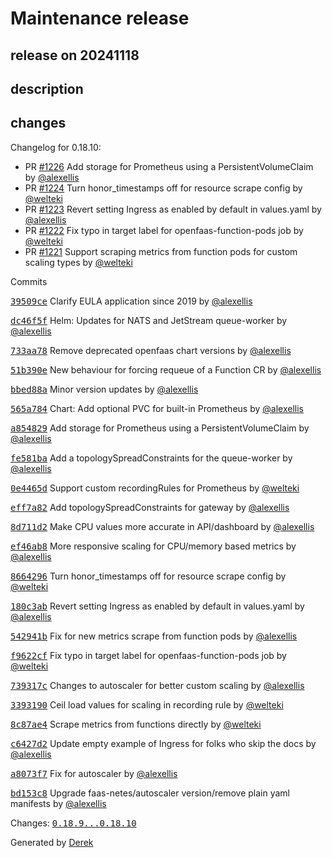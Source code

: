 # Maintenance release

## release on 20241118
## description
## changes
Changelog for 0.18.10:

* PR <a class="issue-link js-issue-link" data-error-text="Failed to load title" data-id="2495000373" data-permission-text="Title is private" data-url="https://github.com/openfaas/faas-netes/issues/1226" data-hovercard-type="pull_request" data-hovercard-url="/openfaas/faas-netes/pull/1226/hovercard" href="https://github.com/openfaas/faas-netes/pull/1226">#1226</a> Add storage for Prometheus using a PersistentVolumeClaim by <a class="user-mention notranslate" data-hovercard-type="user" data-hovercard-url="/users/alexellis/hovercard" data-octo-click="hovercard-link-click" data-octo-dimensions="link_type:self" href="https://github.com/alexellis">@alexellis</a>
* PR <a class="issue-link js-issue-link" data-error-text="Failed to load title" data-id="2482964064" data-permission-text="Title is private" data-url="https://github.com/openfaas/faas-netes/issues/1224" data-hovercard-type="pull_request" data-hovercard-url="/openfaas/faas-netes/pull/1224/hovercard" href="https://github.com/openfaas/faas-netes/pull/1224">#1224</a> Turn honor_timestamps off for resource scrape config by <a class="user-mention notranslate" data-hovercard-type="user" data-hovercard-url="/users/welteki/hovercard" data-octo-click="hovercard-link-click" data-octo-dimensions="link_type:self" href="https://github.com/welteki">@welteki</a>
* PR <a class="issue-link js-issue-link" data-error-text="Failed to load title" data-id="2481130142" data-permission-text="Title is private" data-url="https://github.com/openfaas/faas-netes/issues/1223" data-hovercard-type="pull_request" data-hovercard-url="/openfaas/faas-netes/pull/1223/hovercard" href="https://github.com/openfaas/faas-netes/pull/1223">#1223</a> Revert setting Ingress as enabled by default in values.yaml by <a class="user-mention notranslate" data-hovercard-type="user" data-hovercard-url="/users/alexellis/hovercard" data-octo-click="hovercard-link-click" data-octo-dimensions="link_type:self" href="https://github.com/alexellis">@alexellis</a>
* PR <a class="issue-link js-issue-link" data-error-text="Failed to load title" data-id="2480094965" data-permission-text="Title is private" data-url="https://github.com/openfaas/faas-netes/issues/1222" data-hovercard-type="pull_request" data-hovercard-url="/openfaas/faas-netes/pull/1222/hovercard" href="https://github.com/openfaas/faas-netes/pull/1222">#1222</a> Fix typo in target label for openfaas-function-pods job by <a class="user-mention notranslate" data-hovercard-type="user" data-hovercard-url="/users/welteki/hovercard" data-octo-click="hovercard-link-click" data-octo-dimensions="link_type:self" href="https://github.com/welteki">@welteki</a>
* PR <a class="issue-link js-issue-link" data-error-text="Failed to load title" data-id="2477890840" data-permission-text="Title is private" data-url="https://github.com/openfaas/faas-netes/issues/1221" data-hovercard-type="pull_request" data-hovercard-url="/openfaas/faas-netes/pull/1221/hovercard" href="https://github.com/openfaas/faas-netes/pull/1221">#1221</a> Support scraping metrics from function pods for custom scaling types by <a class="user-mention notranslate" data-hovercard-type="user" data-hovercard-url="/users/welteki/hovercard" data-octo-click="hovercard-link-click" data-octo-dimensions="link_type:self" href="https://github.com/welteki">@welteki</a>

Commits  

<a class="commit-link" data-hovercard-type="commit" data-hovercard-url="https://github.com/openfaas/faas-netes/commit/39509ced6d6d2039e3f166ccaa3c88c7e1787f98/hovercard" href="https://github.com/openfaas/faas-netes/commit/39509ced6d6d2039e3f166ccaa3c88c7e1787f98"><tt>39509ce</tt></a> Clarify EULA application since 2019 by <a class="user-mention notranslate" data-hovercard-type="user" data-hovercard-url="/users/alexellis/hovercard" data-octo-click="hovercard-link-click" data-octo-dimensions="link_type:self" href="https://github.com/alexellis">@alexellis</a>  

<a class="commit-link" data-hovercard-type="commit" data-hovercard-url="https://github.com/openfaas/faas-netes/commit/dc46f5f9f1a4b0cbecf7cc221dc6d66e88d0a0df/hovercard" href="https://github.com/openfaas/faas-netes/commit/dc46f5f9f1a4b0cbecf7cc221dc6d66e88d0a0df"><tt>dc46f5f</tt></a> Helm: Updates for NATS and JetStream queue-worker by <a class="user-mention notranslate" data-hovercard-type="user" data-hovercard-url="/users/alexellis/hovercard" data-octo-click="hovercard-link-click" data-octo-dimensions="link_type:self" href="https://github.com/alexellis">@alexellis</a>  

<a class="commit-link" data-hovercard-type="commit" data-hovercard-url="https://github.com/openfaas/faas-netes/commit/733aa789aadee3b735e3399903ccc4b75a3f0f52/hovercard" href="https://github.com/openfaas/faas-netes/commit/733aa789aadee3b735e3399903ccc4b75a3f0f52"><tt>733aa78</tt></a> Remove deprecated openfaas chart versions by <a class="user-mention notranslate" data-hovercard-type="user" data-hovercard-url="/users/alexellis/hovercard" data-octo-click="hovercard-link-click" data-octo-dimensions="link_type:self" href="https://github.com/alexellis">@alexellis</a>  

<a class="commit-link" data-hovercard-type="commit" data-hovercard-url="https://github.com/openfaas/faas-netes/commit/51b390ee1da12188e20ed042e05c6f9a37994596/hovercard" href="https://github.com/openfaas/faas-netes/commit/51b390ee1da12188e20ed042e05c6f9a37994596"><tt>51b390e</tt></a> New behaviour for forcing requeue of a Function CR by <a class="user-mention notranslate" data-hovercard-type="user" data-hovercard-url="/users/alexellis/hovercard" data-octo-click="hovercard-link-click" data-octo-dimensions="link_type:self" href="https://github.com/alexellis">@alexellis</a>  

<a class="commit-link" data-hovercard-type="commit" data-hovercard-url="https://github.com/openfaas/faas-netes/commit/bbed88a5f25e132b2fa697bc20419919bd5f765e/hovercard" href="https://github.com/openfaas/faas-netes/commit/bbed88a5f25e132b2fa697bc20419919bd5f765e"><tt>bbed88a</tt></a> Minor version updates by <a class="user-mention notranslate" data-hovercard-type="user" data-hovercard-url="/users/alexellis/hovercard" data-octo-click="hovercard-link-click" data-octo-dimensions="link_type:self" href="https://github.com/alexellis">@alexellis</a>  

<a class="commit-link" data-hovercard-type="commit" data-hovercard-url="https://github.com/openfaas/faas-netes/commit/565a7849964369a0186a5e43888afc7b60c233fb/hovercard" href="https://github.com/openfaas/faas-netes/commit/565a7849964369a0186a5e43888afc7b60c233fb"><tt>565a784</tt></a> Chart: Add optional PVC for built-in Prometheus by <a class="user-mention notranslate" data-hovercard-type="user" data-hovercard-url="/users/alexellis/hovercard" data-octo-click="hovercard-link-click" data-octo-dimensions="link_type:self" href="https://github.com/alexellis">@alexellis</a>  

<a class="commit-link" data-hovercard-type="commit" data-hovercard-url="https://github.com/openfaas/faas-netes/commit/a8548297fefc92891b09b0674366877f0833993b/hovercard" href="https://github.com/openfaas/faas-netes/commit/a8548297fefc92891b09b0674366877f0833993b"><tt>a854829</tt></a> Add storage for Prometheus using a PersistentVolumeClaim by <a class="user-mention notranslate" data-hovercard-type="user" data-hovercard-url="/users/alexellis/hovercard" data-octo-click="hovercard-link-click" data-octo-dimensions="link_type:self" href="https://github.com/alexellis">@alexellis</a>  

<a class="commit-link" data-hovercard-type="commit" data-hovercard-url="https://github.com/openfaas/faas-netes/commit/fe581bacf477490dc81500d01566c60bef18b43d/hovercard" href="https://github.com/openfaas/faas-netes/commit/fe581bacf477490dc81500d01566c60bef18b43d"><tt>fe581ba</tt></a> Add a topologySpreadConstraints for the queue-worker by <a class="user-mention notranslate" data-hovercard-type="user" data-hovercard-url="/users/alexellis/hovercard" data-octo-click="hovercard-link-click" data-octo-dimensions="link_type:self" href="https://github.com/alexellis">@alexellis</a>  

<a class="commit-link" data-hovercard-type="commit" data-hovercard-url="https://github.com/openfaas/faas-netes/commit/0e4465dde67137a394839ba8748642eb908a3e76/hovercard" href="https://github.com/openfaas/faas-netes/commit/0e4465dde67137a394839ba8748642eb908a3e76"><tt>0e4465d</tt></a> Support custom recordingRules for Prometheus by <a class="user-mention notranslate" data-hovercard-type="user" data-hovercard-url="/users/welteki/hovercard" data-octo-click="hovercard-link-click" data-octo-dimensions="link_type:self" href="https://github.com/welteki">@welteki</a>  

<a class="commit-link" data-hovercard-type="commit" data-hovercard-url="https://github.com/openfaas/faas-netes/commit/eff7a8297fdf703107435f043f7010e1692ffdc8/hovercard" href="https://github.com/openfaas/faas-netes/commit/eff7a8297fdf703107435f043f7010e1692ffdc8"><tt>eff7a82</tt></a> Add topologySpreadConstraints for gateway by <a class="user-mention notranslate" data-hovercard-type="user" data-hovercard-url="/users/alexellis/hovercard" data-octo-click="hovercard-link-click" data-octo-dimensions="link_type:self" href="https://github.com/alexellis">@alexellis</a>  

<a class="commit-link" data-hovercard-type="commit" data-hovercard-url="https://github.com/openfaas/faas-netes/commit/8d711d22213a9cce792fecdfdbb80b94653e9a6a/hovercard" href="https://github.com/openfaas/faas-netes/commit/8d711d22213a9cce792fecdfdbb80b94653e9a6a"><tt>8d711d2</tt></a> Make CPU values more accurate in API/dashboard by <a class="user-mention notranslate" data-hovercard-type="user" data-hovercard-url="/users/alexellis/hovercard" data-octo-click="hovercard-link-click" data-octo-dimensions="link_type:self" href="https://github.com/alexellis">@alexellis</a>  

<a class="commit-link" data-hovercard-type="commit" data-hovercard-url="https://github.com/openfaas/faas-netes/commit/ef46ab8293a0417b07532a0eb1713c44840f1860/hovercard" href="https://github.com/openfaas/faas-netes/commit/ef46ab8293a0417b07532a0eb1713c44840f1860"><tt>ef46ab8</tt></a> More responsive scaling for CPU/memory based metrics by <a class="user-mention notranslate" data-hovercard-type="user" data-hovercard-url="/users/alexellis/hovercard" data-octo-click="hovercard-link-click" data-octo-dimensions="link_type:self" href="https://github.com/alexellis">@alexellis</a>  

<a class="commit-link" data-hovercard-type="commit" data-hovercard-url="https://github.com/openfaas/faas-netes/commit/8664296affa74fb6dd40f7b34a01dab1b2384e88/hovercard" href="https://github.com/openfaas/faas-netes/commit/8664296affa74fb6dd40f7b34a01dab1b2384e88"><tt>8664296</tt></a> Turn honor_timestamps off for resource scrape config by <a class="user-mention notranslate" data-hovercard-type="user" data-hovercard-url="/users/welteki/hovercard" data-octo-click="hovercard-link-click" data-octo-dimensions="link_type:self" href="https://github.com/welteki">@welteki</a>  

<a class="commit-link" data-hovercard-type="commit" data-hovercard-url="https://github.com/openfaas/faas-netes/commit/180c3aba18f93ebf607e858aceb6d98d289d6a8f/hovercard" href="https://github.com/openfaas/faas-netes/commit/180c3aba18f93ebf607e858aceb6d98d289d6a8f"><tt>180c3ab</tt></a> Revert setting Ingress as enabled by default in values.yaml by <a class="user-mention notranslate" data-hovercard-type="user" data-hovercard-url="/users/alexellis/hovercard" data-octo-click="hovercard-link-click" data-octo-dimensions="link_type:self" href="https://github.com/alexellis">@alexellis</a>  

<a class="commit-link" data-hovercard-type="commit" data-hovercard-url="https://github.com/openfaas/faas-netes/commit/542941b7f27622832d639ec552ee967eb43eca4e/hovercard" href="https://github.com/openfaas/faas-netes/commit/542941b7f27622832d639ec552ee967eb43eca4e"><tt>542941b</tt></a> Fix for new metrics scrape from function pods by <a class="user-mention notranslate" data-hovercard-type="user" data-hovercard-url="/users/alexellis/hovercard" data-octo-click="hovercard-link-click" data-octo-dimensions="link_type:self" href="https://github.com/alexellis">@alexellis</a>  

<a class="commit-link" data-hovercard-type="commit" data-hovercard-url="https://github.com/openfaas/faas-netes/commit/f9622cfa9dd3d7a945855727cea7997ec9f24e5b/hovercard" href="https://github.com/openfaas/faas-netes/commit/f9622cfa9dd3d7a945855727cea7997ec9f24e5b"><tt>f9622cf</tt></a> Fix typo in target label for openfaas-function-pods job by <a class="user-mention notranslate" data-hovercard-type="user" data-hovercard-url="/users/welteki/hovercard" data-octo-click="hovercard-link-click" data-octo-dimensions="link_type:self" href="https://github.com/welteki">@welteki</a>  

<a class="commit-link" data-hovercard-type="commit" data-hovercard-url="https://github.com/openfaas/faas-netes/commit/739317cab50975c7c892b0c94c1138353c4bc0f5/hovercard" href="https://github.com/openfaas/faas-netes/commit/739317cab50975c7c892b0c94c1138353c4bc0f5"><tt>739317c</tt></a> Changes to autoscaler for better custom scaling by <a class="user-mention notranslate" data-hovercard-type="user" data-hovercard-url="/users/alexellis/hovercard" data-octo-click="hovercard-link-click" data-octo-dimensions="link_type:self" href="https://github.com/alexellis">@alexellis</a>  

<a class="commit-link" data-hovercard-type="commit" data-hovercard-url="https://github.com/openfaas/faas-netes/commit/3393190867c017097ddd1c9690d0e68733adccd5/hovercard" href="https://github.com/openfaas/faas-netes/commit/3393190867c017097ddd1c9690d0e68733adccd5"><tt>3393190</tt></a> Ceil load values for scaling in recording rule by <a class="user-mention notranslate" data-hovercard-type="user" data-hovercard-url="/users/welteki/hovercard" data-octo-click="hovercard-link-click" data-octo-dimensions="link_type:self" href="https://github.com/welteki">@welteki</a>  

<a class="commit-link" data-hovercard-type="commit" data-hovercard-url="https://github.com/openfaas/faas-netes/commit/8c87ae4742f8693238c8c076c6bef5cc75b86d30/hovercard" href="https://github.com/openfaas/faas-netes/commit/8c87ae4742f8693238c8c076c6bef5cc75b86d30"><tt>8c87ae4</tt></a> Scrape metrics from functions directly by <a class="user-mention notranslate" data-hovercard-type="user" data-hovercard-url="/users/welteki/hovercard" data-octo-click="hovercard-link-click" data-octo-dimensions="link_type:self" href="https://github.com/welteki">@welteki</a>  

<a class="commit-link" data-hovercard-type="commit" data-hovercard-url="https://github.com/openfaas/faas-netes/commit/c6427d2529b2dac60f0774f0c23a897431093a09/hovercard" href="https://github.com/openfaas/faas-netes/commit/c6427d2529b2dac60f0774f0c23a897431093a09"><tt>c6427d2</tt></a> Update empty example of Ingress for folks who skip the docs by <a class="user-mention notranslate" data-hovercard-type="user" data-hovercard-url="/users/alexellis/hovercard" data-octo-click="hovercard-link-click" data-octo-dimensions="link_type:self" href="https://github.com/alexellis">@alexellis</a>  

<a class="commit-link" data-hovercard-type="commit" data-hovercard-url="https://github.com/openfaas/faas-netes/commit/a8073f79906d66427238be18f35c611db57f103e/hovercard" href="https://github.com/openfaas/faas-netes/commit/a8073f79906d66427238be18f35c611db57f103e"><tt>a8073f7</tt></a> Fix for autoscaler by <a class="user-mention notranslate" data-hovercard-type="user" data-hovercard-url="/users/alexellis/hovercard" data-octo-click="hovercard-link-click" data-octo-dimensions="link_type:self" href="https://github.com/alexellis">@alexellis</a>  

<a class="commit-link" data-hovercard-type="commit" data-hovercard-url="https://github.com/openfaas/faas-netes/commit/bd153c8c6872b33bd1a3460815a836aec5889ac5/hovercard" href="https://github.com/openfaas/faas-netes/commit/bd153c8c6872b33bd1a3460815a836aec5889ac5"><tt>bd153c8</tt></a> Upgrade faas-netes/autoscaler version/remove plain yaml manifests by <a class="user-mention notranslate" data-hovercard-type="user" data-hovercard-url="/users/alexellis/hovercard" data-octo-click="hovercard-link-click" data-octo-dimensions="link_type:self" href="https://github.com/alexellis">@alexellis</a>

Changes: <a class="commit-link" href="https://github.com/openfaas/faas-netes/compare/0.18.9...0.18.10"><tt>0.18.9...0.18.10</tt></a>

Generated by <a href="https://github.com/alexellis/derek/">Derek</a>


